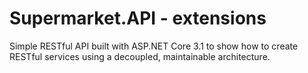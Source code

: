 # Supermarket.API - extensions
Simple RESTful API built with ASP.NET Core 3.1 to show how to create RESTful services using a decoupled, maintainable architecture.
